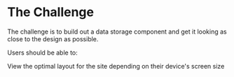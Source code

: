 # The Challenge

The challenge is to build out a data storage component and get it looking as close to the design as possible.

Users should be able to:

View the optimal layout for the site depending on their device's screen size



